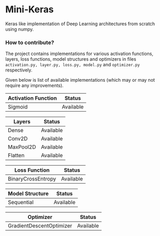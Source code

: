 # Mini-Keras
Keras like implementation of Deep Learning architectures from scratch using numpy.


### How to contribute?

The project contains implementations for various activation functions, layers, loss functions, model structures and optimizers in files
```activation.py, layer.py, loss.py, model.py``` and ```optimizer.py``` respectively.

Given below is list of available implementations (which may or may not require any improvements).

|Activation Function| Status|
|---|---|
|Sigmoid| Available|

|Layers| Status|
|---|---|
|Dense| Available|
|Conv2D| Available|
|MaxPool2D| Available|
|Flatten| Available|

|Loss Function| Status|
|---|---|
|BinaryCrossEntropy| Available|

|Model Structure| Status|
|---|---|
|Sequential| Available|

|Optimizer| Status|
|---|---|
|GradientDescentOptimizer| Available|


